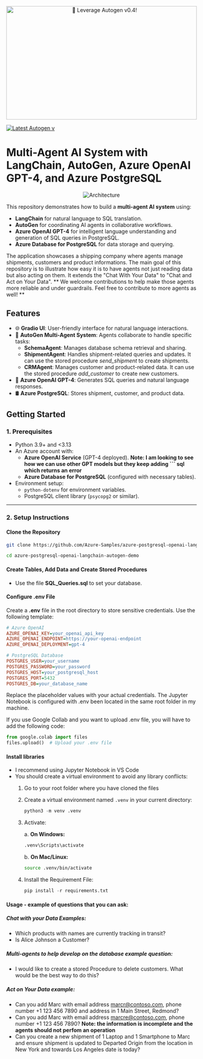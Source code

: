 <!-- your full‑width banner: -->
<p align="center">
  <a href="https://github.com/Azure-Samples/MultiAgent_Azure-PostgreSQL-AutoGen0.4" target="_blank">
    <img
      src="https://raw.githubusercontent.com/Azure-Samples/MultiAgent_Azure-PostgreSQL-AutoGen0.4/main/assets/banner.png"
      alt="🚀 Leverage Autogen v0.4!"
      style="width:100%; max-height:300px;"
    />
  </a>
</p>

<!-- then, right below it, your Markdown badge: -->
[![Latest Autogen v](https://img.shields.io/github/v/release/Azure-Samples/MultiAgent_Azure-PostgreSQL-AutoGen0.4?style=for-the-badge)](https://github.com/Azure-Samples/MultiAgent_Azure-PostgreSQL-AutoGen0.4/releases/latest)

# **Multi-Agent AI System with LangChain, AutoGen, Azure OpenAI GPT-4, and Azure PostgreSQL**

<div align="center">
  <img src="https://github.com/user-attachments/assets/26489916-3af8-4371-a035-9cbdb4db0c61" alt="Architecture">
</div>

This repository demonstrates how to build a **multi-agent AI system** using:
- **LangChain** for natural language to SQL translation.
- **AutoGen** for coordinating AI agents in collaborative workflows.
- **Azure OpenAI GPT-4** for intelligent language understanding and generation of SQL queries in PostgreSQL.
- **Azure Database for PostgreSQL** for data storage and querying.

The application showcases a shipping company where agents manage shipments, customers and product informations. The main goal of this repository is to illustrate how easy it is to have agents not just reading data but also acting on them. It extends the "Chat With Your Data" to "Chat and Act on Your Data". ** We welcome contributions to help make those agents more reliable and under guardrails. Feel free to contribute to more agents as well! **

## **Features**

- 🌐 **Gradio UI**: User-friendly interface for natural language interactions.
- 🤖 **AutoGen Multi-Agent System**: Agents collaborate to handle specific tasks:
  - **SchemaAgent**: Manages database schema retrieval and sharing.
  - **ShipmentAgent**: Handles shipment-related queries and updates. It can use the stored procedure *send_shipment* to create shipments.
  - **CRMAgent**: Manages customer and product-related data. It can use the stored procedure *add_customer* to create new customers.
- 🧠 **Azure OpenAI GPT-4**: Generates SQL queries and natural language responses.
- 🛢️ **Azure PostgreSQL**: Stores shipment, customer, and product data.

## **Getting Started**

### **1. Prerequisites**

- Python 3.9+ and <3.13
- An Azure account with:
  - **Azure OpenAI Service** (GPT-4 deployed). **Note: I am looking to see how we can use other GPT models but they keep adding ``` sql  which returns an error**
  - **Azure Database for PostgreSQL** (configured with necessary tables).
- Environment setup:
  - `python-dotenv` for environment variables.
  - PostgreSQL client library (`psycopg2` or similar).
     
---

### **2. Setup Instructions**

#### **Clone the Repository**

```bash
git clone https://github.com/Azure-Samples/azure-postgresql-openai-langchain-autogen-demo.git
```
```bash
cd azure-postgresql-openai-langchain-autogen-demo
```

#### **Create Tables, Add Data and Create Stored Procedures**
- Use the file **SQL_Queries.sql** to set your database.

#### **Configure .env File**

Create a **.env** file in the root directory to store sensitive credentials. Use the following template:

```ini
# Azure OpenAI
AZURE_OPENAI_KEY=your_openai_api_key
AZURE_OPENAI_ENDPOINT=https://your-openai-endpoint
AZURE_OPENAI_DEPLOYMENT=gpt-4

# PostgreSQL Database
POSTGRES_USER=your_username
POSTGRES_PASSWORD=your_password
POSTGRES_HOST=your_postgresql_host
POSTGRES_PORT=5432
POSTGRES_DB=your_database_name
```

Replace the placeholder values with your actual credentials. The Jupyter Notebook is configured with .env been located in the same root folder in my machine. 

If you use Google Collab and you want to upload .env file, you will have to add the following code:

```python
from google.colab import files
files.upload()  # Upload your .env file
```

#### Install libraries
- I recommend using Jupyter Notebook in VS Code
- You should create a virtual environment to avoid any library conflicts:
  1. Go to your root folder where you have cloned the files
  2. Create a virtual environment named `.venv` in your current directory:
     ```python
     python3 -m venv .venv
     ```
  3. Activate:

     a. **On Windows:**
        ```bash
        .venv\Scripts\activate
        ```

     b. **On Mac/Linux:**
        ```bash
        source .venv/bin/activate
        ```
  4. Install the Requirement File:
     ```python
     pip install -r requirements.txt
     ```

#### **Usage - example of questions that you can ask:**

##### **Chat with your Data Examples**:
- Which products with names are currently tracking in transit?
- Is Alice Johnson a Customer?

##### **Multi-agents to help develop on the database example question**:
- I would like to create a stored Procedure to delete customers. What would be the best way to do this?

##### **Act on Your Data example**:
- Can you add Marc with email address marcr@contoso.com, phone number +1 123 456 7890 and address in 1 Main Street, Redmond?
- Can you add Marc with email address marcre@contoso.com, phone number +1 123 456 7890? **Note: the information is incomplete and the agents should not perfom an operation**
- Can you create a new shipment of 1 Laptop and 1 Smartphone to Marc and ensure shipment is updated to Departed Origin from the location in New York and towards Los Angeles date is today?
